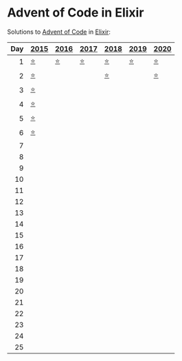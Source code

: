 # Advent of Code in Elixir

Solutions to [Advent of Code](https://adventofcode.com/) in [Elixir](https://elixir-lang.org/):

|   Day | [2015](lib/2015)                                        | [2016](lib/2016)                       | [2017](lib/2017)                 | [2018](lib/2018)                             | [2019](lib/2019)                                    | [2020](lib/2020)                     |
|------:|:--------------------------------------------------------|:---------------------------------------|:---------------------------------|:---------------------------------------------|:----------------------------------------------------|:-------------------------------------|
|     1 | [⭐](lib/2015/01_not_quite_lisp)                         | [⭐](lib/2016/01_no_time_for_a_taxicab) | [⭐](lib/2017/01_inverse_captcha) | [⭐](lib/2018/01_chronal_calibration)         | [⭐](lib/2019/01_the_tyranny_of_the_rocket_equation) | [⭐](lib/2020/01_report_repair)       |
|     2 | [⭐](lib/2015/02_i_was_told_there_would_be_no_math)      |                                        |                                  | [⭐](lib/2018/02_inventory_management_system) |                                                     | [⭐](lib/2020/02_password_philosophy) |
|     3 | [⭐](lib/2015/03_perfectly_spherical_houses_in_a_vacuum) |                                        |                                  |                                              |                                                     |                                      |
|     4 | [⭐](lib/2015/04_the_ideal_stocking_stuffer)             |                                        |                                  |                                              |                                                     |                                      |
|     5 | [⭐](lib/2015/05_doesnt_he_have_intern-elves_for_this)   |                                        |                                  |                                              |                                                     |                                      |
|     6 | [⭐](lib/2015/06_probably_a_fire_hazard)                 |                                        |                                  |                                              |                                                     |                                      |
|     7 |                                                         |                                        |                                  |                                              |                                                     |                                      |
|     8 |                                                         |                                        |                                  |                                              |                                                     |                                      |
|     9 |                                                         |                                        |                                  |                                              |                                                     |                                      |
|    10 |                                                         |                                        |                                  |                                              |                                                     |                                      |
|    11 |                                                         |                                        |                                  |                                              |                                                     |                                      |
|    12 |                                                         |                                        |                                  |                                              |                                                     |                                      |
|    13 |                                                         |                                        |                                  |                                              |                                                     |                                      |
|    14 |                                                         |                                        |                                  |                                              |                                                     |                                      |
|    15 |                                                         |                                        |                                  |                                              |                                                     |                                      |
|    16 |                                                         |                                        |                                  |                                              |                                                     |                                      |
|    17 |                                                         |                                        |                                  |                                              |                                                     |                                      |
|    18 |                                                         |                                        |                                  |                                              |                                                     |                                      |
|    19 |                                                         |                                        |                                  |                                              |                                                     |                                      |
|    20 |                                                         |                                        |                                  |                                              |                                                     |                                      |
|    21 |                                                         |                                        |                                  |                                              |                                                     |                                      |
|    22 |                                                         |                                        |                                  |                                              |                                                     |                                      |
|    23 |                                                         |                                        |                                  |                                              |                                                     |                                      |
|    24 |                                                         |                                        |                                  |                                              |                                                     |                                      |
|    25 |                                                         |                                        |                                  |                                              |                                                     |                                      |
